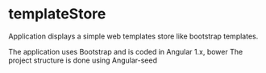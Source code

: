 # templateStore

Application displays a simple web templates store like bootstrap templates.

The application uses Bootstrap and is coded in Angular 1.x, bower
The project structure is done using Angular-seed
